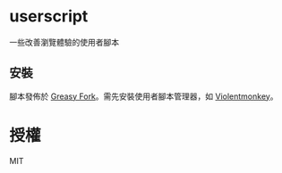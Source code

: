 # userscript

一些改善瀏覽體驗的使用者腳本

## 安裝

腳本發佈於 [Greasy Fork](https://greasyfork.org/zh-TW/users/79288-jlhg)。需先安裝使用者腳本管理器，如 [Violentmonkey](https://violentmonkey.github.io/)。

# 授權

MIT
